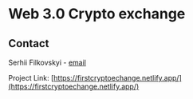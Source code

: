 # Web 3.0 Crypto exchange 

## Contact

Serhii Filkovskyi - [email](mailto:filkovskyi@fmail.com)

Project Link: [https://firstcryptoechange.netlify.app/](https://firstcryptoechange.netlify.app/)
